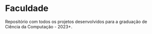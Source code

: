 # Faculdade

Repositório com todos os projetos desenvolvidos para a graduação de Ciência da Computação - 2023+.

